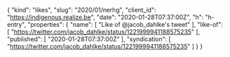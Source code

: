 {
  "kind": "likes",
  "slug": "2020/01/nerhg",
  "client_id": "https://indigenous.realize.be",
  "date": "2020-01-28T07:37:00Z",
  "h": "h-entry",
  "properties": {
    "name": [
      "Like of @jacob_dahlke's tweet"
    ],
    "like-of": [
      "https://twitter.com/jacob_dahlke/status/1221999941188575235"
    ],
    "published": [
      "2020-01-28T07:37:00Z"
    ],
    "syndication": [
      "https://twitter.com/jacob_dahlke/status/1221999941188575235"
    ]
  }
}
